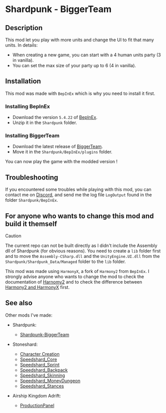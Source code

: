 # Shardpunk - BiggerTeam

## Description

This mod let you play with more units and change the UI to fit that many units. In details:
- When creating a new game, you can start with a 4 human units party (3 in vanilla).
- You can set the max size of your party up to 6 (4 in vanilla).

## Installation

This mod was made with `BepInEx` which is why you need to install it first.

### Installing BepInEx

- Download the version `5.4.22` of [BepInEx](https://github.com/BepInEx/BepInEx/releases/tag/v5.4.22).
- Unzip it in the `Shardpunk` folder.

### Installing BiggerTeam

- Download the latest release of [BiggerTeam](https://github.com/remyCases/Shardpunk-BiggerTeam/releases). 
- Move it in the `Shardpunk/BepInEx/plugins` folder.

You can now play the game with the modded version !

## Troubleshooting

If you encountered some troubles while playing with this mod, you can contact me on [Discord](https://discord.com/users/200330865522376704), and send me the log file `LogOutput` found in the folder `Shardpunk/BepInEx`.

## For anyone who wants to change this mod and build it themself

> [!CAUTION]
> The current repo can not be built directly as I didn't include the Assembly dll of Shardpunk (for obvious reasons).
> You need to create a `lib` folder first and to move the `Assembly-CSharp.dll` and the `UnityEngine.UI.dll` from the `Shardpunk/Shardpunk_Data/Managed` folder to the `lib` folder.

This mod was made using `HarmonyX`, a fork of `Harmony2` from `BepInEx`. I strongly advise anyone who wants to change the mod to check the documentation of [Harnomy2](https://harmony.pardeike.net/articles/intro.html) and to check the difference between [Harmony2 and HarmonyX](https://github.com/BepInEx/HarmonyX/wiki/Difference-between-Harmony-and-HarmonyX) first.

## See also

Other mods I've made:
- Shardpunk:
    - [Shardpunk-BiggerTeam](https://github.com/remyCases/Shardpunk-BiggerTeam)

- Stoneshard:
    - [Character Creation](https://github.com/remyCases/CharacterCreator)
    - [Speedshard_Core](https://github.com/remyCases/SpeedshardCore)
    - [Speedshard_Sprint](https://github.com/remyCases/SpeedshardSprint)
    - [Speedshard_Backpack](https://github.com/remyCases/SpeedshardBackpack)
    - [Speedshard_Skinning](https://github.com/remyCases/SpeedshardSkinning)
    - [Speedshard_MoneyDungeon](https://github.com/remyCases/SpeedshardMoneyDungeon)
    - [Speedshard_Stances](https://github.com/remyCases/SpeedshardStances)

- Airship Kingdom Adrift:
    - [ProductionPanel](https://github.com/remyCases/AKAMod_ProdPanel)